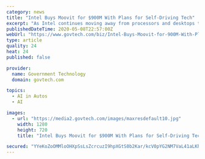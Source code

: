 ```yaml
---
category: news
title: "Intel Buys Moovit for $900M With Plans for Self-Driving Tech"
excerpt: "As Intel continues moving away from processors and desktops toward emerging technologies, its purchase of the Israeli mobility-as-a-service company signals a long-term interest in mobility data and self-driving cars."
publishedDateTime: 2020-05-08T22:57:00Z
webUrl: "https://www.govtech.com/biz/Intel-Buys-Moovit-for-900M-With-Plans-for-Self-Driving-Tech.html"
type: article
quality: 24
heat: 24
published: false

provider:
  name: Government Technology
  domain: govtech.com

topics:
  - AI in Autos
  - AI

images:
  - url: "https://media2.govtech.com/images/maxresdefault10.jpg"
    width: 1280
    height: 720
    title: "Intel Buys Moovit for $900M With Plans for Self-Driving Tech"

secured: "YYeKoZoOMMloOHXpSsLsZcrcuzI9hpXGtS0b2Kar/kcV0pYG2NM7VaL41aLKhttkPlpUuf6CF0CxpA7mTI3MVF36oT/JjFQYKtvbCNKCrNM2qqY2Vfh4LENHzpKp/QJ+I7ZFVjuGph17Id1YIDXxax3DqyMCizz2k84cfhnmMlfR6TpyhtL9e4HAawTzaTxUKqbJWJbhqclgNYCe5nT1WDwbHCQ//TSZe1i3zE7O53FJ6ogRsBAD8qtK01AXKx+uR5s0n5NNJ9szp8YDbm9OCIAwiOsa40YBW3wEBeyWkEidXI3VA0gSdwi2xDhSlfoj;XmtknsPTO6WmZmDyoVGOkg=="
---
```


